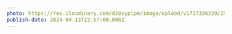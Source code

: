 ```yaml
---
photo: https://res.cloudinary.com/dz8vyplpm/image/upload/v1717336339/IMG_9539_awjt4i.jpg
publish-date: 2024-04-13T22:57:00.000Z
---
```

